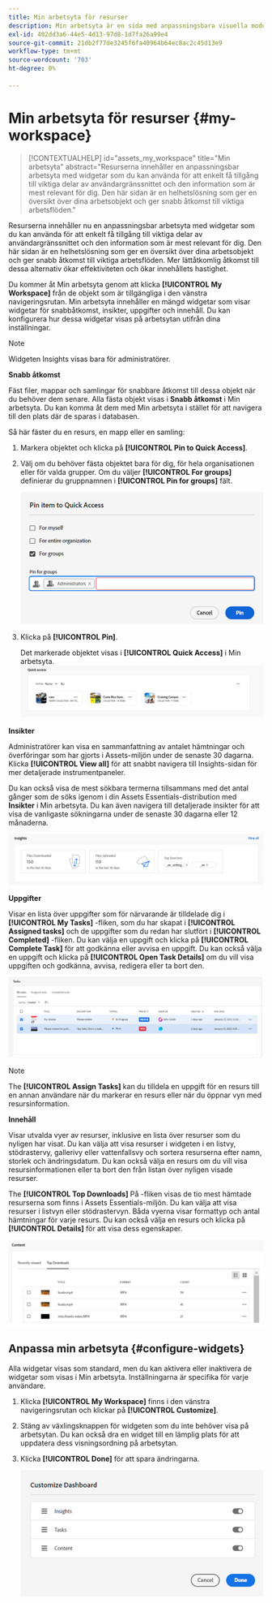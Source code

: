 ```yaml
---
title: Min arbetsyta för resurser
description: Min arbetsyta är en sida med anpassningsbara visuella moduler som ger smidig åtkomst till viktiga delar av Assets-användargränssnittet och information som är mest relevant för användaren.
exl-id: 402dd3a6-44e5-4d13-97d8-1d7fa26a99e4
source-git-commit: 21db2f77de3245f6fa40964b64ec8ac2c45d13e9
workflow-type: tm+mt
source-wordcount: '703'
ht-degree: 0%

---
```


# Min arbetsyta för resurser {#my-workspace}

>[!CONTEXTUALHELP]
>id="assets_my_workspace"
>title="Min arbetsyta"
>abstract="Resurserna innehåller en anpassningsbar arbetsyta med widgetar som du kan använda för att enkelt få tillgång till viktiga delar av användargränssnittet och den information som är mest relevant för dig. Den här sidan är en helhetslösning som ger en översikt över dina arbetsobjekt och ger snabb åtkomst till viktiga arbetsflöden."

Resurserna innehåller nu en anpassningsbar arbetsyta med widgetar som du kan använda för att enkelt få tillgång till viktiga delar av användargränssnittet och den information som är mest relevant för dig. Den här sidan är en helhetslösning som ger en översikt över dina arbetsobjekt och ger snabb åtkomst till viktiga arbetsflöden. Mer lättåtkomlig åtkomst till dessa alternativ ökar effektiviteten och ökar innehållets hastighet.

Du kommer åt Min arbetsyta genom att klicka **[!UICONTROL My Workspace]** från de objekt som är tillgängliga i den vänstra navigeringsrutan. Min arbetsyta innehåller en mängd widgetar som visar widgetar för snabbåtkomst, insikter, uppgifter och innehåll. Du kan konfigurera hur dessa widgetar visas på arbetsytan utifrån dina inställningar.

>[!NOTE]
>
>Widgeten Insights visas bara för administratörer.

<!--

**New features coming soon**

Highlights upcoming features for Assets.

![New features coming soon in Workspace](assets/new-features.png)

-->



**Snabb åtkomst**

Fäst filer, mappar och samlingar för snabbare åtkomst till dessa objekt när du behöver dem senare. Alla fästa objekt visas i **Snabb åtkomst** i Min arbetsyta. Du kan komma åt dem med Min arbetsyta i stället för att navigera till den plats där de sparas i databasen.

Så här fäster du en resurs, en mapp eller en samling:

1. Markera objektet och klicka på **[!UICONTROL Pin to Quick Access]**.

1. Välj om du behöver fästa objektet bara för dig, för hela organisationen eller för valda grupper. Om du väljer **[!UICONTROL For groups]** definierar du gruppnamnen i **[!UICONTROL Pin for groups]** fält.

   ![Fäst objekt för grupper](assets/pin-items-for-groups.png)
1. Klicka på **[!UICONTROL Pin]**.

   Det markerade objektet visas i **[!UICONTROL Quick Access]** i Min arbetsyta.
   ![Uppgifter på arbetsytan](assets/quick-access.png)

**Insikter**

Administratörer kan visa en sammanfattning av antalet hämtningar och överföringar som har gjorts i Assets-miljön under de senaste 30 dagarna. Klicka **[!UICONTROL View all]** för att snabbt navigera till Insights-sidan för mer detaljerade instrumentpaneler.

Du kan också visa de mest sökbara termerna tillsammans med det antal gånger som de söks igenom i din Assets Essentials-distribution med **Insikter** i Min arbetsyta. Du kan även navigera till detaljerade insikter för att visa de vanligaste sökningarna under de senaste 30 dagarna eller 12 månaderna.

![Insikter i arbetsytan](assets/insights.png)

**Uppgifter**

Visar en lista över uppgifter som för närvarande är tilldelade dig i **[!UICONTROL My Tasks]** -fliken, som du har skapat i **[!UICONTROL Assigned tasks]** och de uppgifter som du redan har slutfört i **[!UICONTROL Completed]** -fliken. Du kan välja en uppgift och klicka på **[!UICONTROL Complete Task]** för att godkänna eller avvisa en uppgift. Du kan också välja en uppgift och klicka på **[!UICONTROL Open Task Details]** om du vill visa uppgiften och godkänna, avvisa, redigera eller ta bort den.

![Uppgifter på arbetsytan](assets/tasks-workspace.png)

>[!NOTE]
>
> The **[!UICONTROL Assign Tasks]** kan du tilldela en uppgift för en resurs till en annan användare när du markerar en resurs eller när du öppnar vyn med resursinformation.

**Innehåll**

Visar utvalda vyer av resurser, inklusive en lista över resurser som du nyligen har visat. Du kan välja att visa resurser i widgeten i en listvy, stödrastervy, gallerivy eller vattenfallsvy och sortera resurserna efter namn, storlek och ändringsdatum. Du kan också välja en resurs om du vill visa resursinformationen eller ta bort den från listan över nyligen visade resurser.

The **[!UICONTROL Top Downloads]** På -fliken visas de tio mest hämtade resurserna som finns i Assets Essentials-miljön. Du kan välja att visa resurser i listvyn eller stödrastervyn. Båda vyerna visar formattyp och antal hämtningar för varje resurs. Du kan också välja en resurs och klicka på **[!UICONTROL Details]** för att visa dess egenskaper.

![Innehållswidgeten i arbetsytan](assets/workspace-content.png)

## Anpassa min arbetsyta {#configure-widgets}

Alla widgetar visas som standard, men du kan aktivera eller inaktivera de widgetar som visas i Min arbetsyta. Inställningarna är specifika för varje användare.

1. Klicka **[!UICONTROL My Workspace]** finns i den vänstra navigeringsrutan och klickar på **[!UICONTROL Customize]**.

1. Stäng av växlingsknappen för widgeten som du inte behöver visa på arbetsytan. Du kan också dra en widget till en lämplig plats för att uppdatera dess visningsordning på arbetsytan.

1. Klicka **[!UICONTROL Done]** för att spara ändringarna.

   ![Anpassa widgetar i Workspace](assets/customize-workspace.png)
